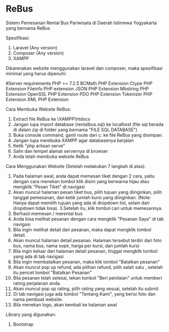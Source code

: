 # ReBus
Sistem Pemesanan Rental Bus Pariwisata di Daerah Istimewa Yogyakarta yang bernama ReBus

Spesifikasi:
1. Laravel (Any version)
2. Composer (Any version)
3. XAMPP

Dikarenakan website menggunakan laravel dan composer, maka spesifikasi minimal yang harus dipenuhi:

#Server requirements
PHP >= 7.2.5
BCMath PHP Extension
Ctype PHP Extension
Fileinfo PHP extension
JSON PHP Extension
Mbstring PHP Extension
OpenSSL PHP Extension
PDO PHP Extension
Tokenizer PHP Extension
XML PHP Extension

Cara Membuka Website ReBus:

1. Extract file ReBus ke \XAMPP\htdocs
2. Jangan lupa import database (rentalbus.sql) ke localhost (file sql berada di dalam zip di folder yang bernama "FILE SQL DATABASE")
3. Buka console command, ganti route dari c: ke file ReBus yang disimpan.
4. Jangan lupa membuka XAMPP agar databasenya berjalan
5. Ketik "php artisan serve"
6. Salin dan tempel alamat servernya di browser
7. Anda telah membuka website ReBus

Cara Menggunakan Website (Setelah melakukan 7 langkah di atas):
1. Pada halaman awal, anda dapat memesan tiket dengan 2 cara, yaitu dengan cara menekan tombol klik disini yang berwarna hijau atau mengklik "Pesan Tiket" di navigasi
2. Akan muncul halaman pesan tiket bus, pilih tujuan yang diinginkan, pilih tanggal pemesanan, dan ketik jumlah kursi yang diinginkan. (Note: Hanya dapat memilih tujuan yang ada di dropdown list, selain dari dropdown tidak bisa).
3.Setelah itu, klik tombol cari untuk memesannya.
4. Berhasil memesan / merental bus
5. Anda bisa melihat pesanan dengan cara mengklik "Pesanan Saya" di tab navigasi
6. Bila ingin melihat detail dari pesanan, maka dapat mengklik tombol detail.
7. Akan muncul halaman detail pesanan. Halaman tersebut terdiri dari foto bus, nama bus, nama sopir, harga per kursi, dan jumlah kursi
8. Bila ingin keluar dari halaman detail pesanan, tinggal mengklik tombol yang ada di tab navigasi
9. Bila ingin membatalkan pesanan, maka klik tombol "Batalkan pesanan"
10. Akan muncul pop up refund, ada pilihan refund, pilih salah satu , setelah itu pencet tombol "Batalkan Pesanan"
11. Bila pesanan telah selesai, tekan tombol "Beri penilaian" untuk memberi rating perjalanan anda.
12. Akan muncul pop up rating, pilih rating yang sesuai, setelah itu submit
13. Di tab navigasi juga ada tombol "Tentang Kami", yang berisi foto dan nama pembuat website.
14. Bila menekan logo, akan kembali ke halaman awal

Library yang digunakan:
1. Bootstrap
